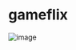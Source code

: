 # gameflix

![image](https://user-images.githubusercontent.com/70555750/179092513-845abf31-55bd-4c84-8a01-9245f1c8db92.png)
